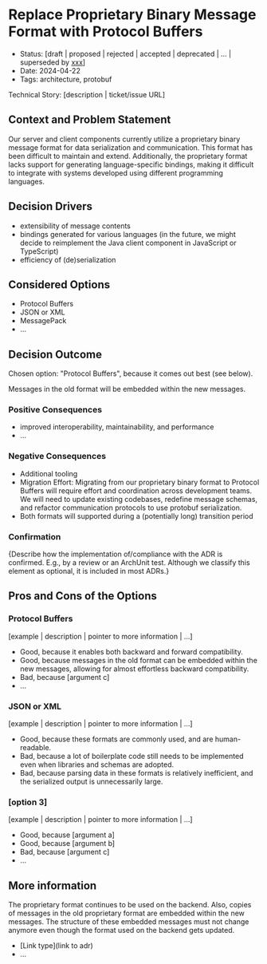 # Replace Proprietary Binary Message Format with Protocol Buffers

- Status: [draft | proposed | rejected | accepted | deprecated | … | superseded by [xxx](yyyymmdd-xxx.md)] <!-- optional -->
- Date: 2024-04-22
- Tags: architecture, protobuf

Technical Story: [description | ticket/issue URL] <!-- optional -->

## Context and Problem Statement

Our server and client components currently utilize a proprietary binary message format for data serialization and communication. This format has been difficult to maintain and extend. Additionally, the proprietary format lacks support for generating language-specific bindings, making it difficult to integrate with systems developed using different programming languages.

## Decision Drivers <!-- optional -->

- extensibility of message contents
- bindings generated for various languages (in the future, we might decide to reimplement the Java client component in JavaScript or TypeScript)
- efficiency of (de)serialization

## Considered Options

- Protocol Buffers
- JSON or XML
- MessagePack
- …

## Decision Outcome

Chosen option: "Protocol Buffers", because it comes out best (see below).

Messages in the old format will be embedded within the new messages.

### Positive Consequences <!-- optional -->

- improved interoperability, maintainability, and performance
- …

### Negative Consequences <!-- optional -->

- Additional tooling
- Migration Effort: Migrating from our proprietary binary format to Protocol Buffers will require effort and coordination across development teams. We will need to update existing codebases, redefine message schemas, and refactor communication protocols to use protobuf serialization.
- Both formats will supported during a (potentially long) transition period

### Confirmation <!-- optional -->

{Describe how the implementation of/compliance with the ADR is confirmed. E.g., by a review or an ArchUnit test.
 Although we classify this element as optional, it is included in most ADRs.}

## Pros and Cons of the Options <!-- optional -->

### Protocol Buffers

[example | description | pointer to more information | …] <!-- optional -->

- Good, because it enables both backward and forward compatibility.
- Good, because messages in the old format can be embedded within the new messages, allowing for almost effortless backward compatibility.
- Bad, because [argument c]
- … <!-- numbers of pros and cons can vary -->

### JSON or XML

[example | description | pointer to more information | …] <!-- optional -->

- Good, because these formats are commonly used, and are human-readable.
- Bad, because a lot of boilerplate code still needs to be implemented even when libraries and schemas are adopted.
- Bad, because parsing data in these formats is relatively inefficient, and the serialized output is unnecessarily large.

### [option 3]

[example | description | pointer to more information | …] <!-- optional -->

- Good, because [argument a]
- Good, because [argument b]
- Bad, because [argument c]
- … <!-- numbers of pros and cons can vary -->

## More information <!-- optional -->

The proprietary format continues to be used on the backend.
Also, copies of messages in the old proprietary format are embedded within the new messages. The structure of these embedded messages must not change anymore even though the format used on the backend gets updated.

- [Link type](link to adr) <!-- example: Refined by [xxx](yyyymmdd-xxx.md) -->
- … <!-- numbers of links can vary -->
